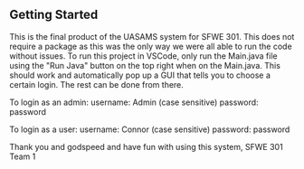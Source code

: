 ## Getting Started

This is the final product of the UASAMS system for SFWE 301. This does not require a package as this was the only way we were all able to run the code without issues.
To run this project in VSCode, only run the Main.java file using the "Run Java" button on the top right when on the Main.java. This should work and automatically pop up a 
GUI that tells you to choose a certain login. The rest can be done from there.

To login as an admin:
username: Admin (case sensitive)
password: password

To login as a user:
username: Connor (case sensitive)
password: password

Thank you and godspeed and have fun with using this system,
SFWE 301 Team 1
